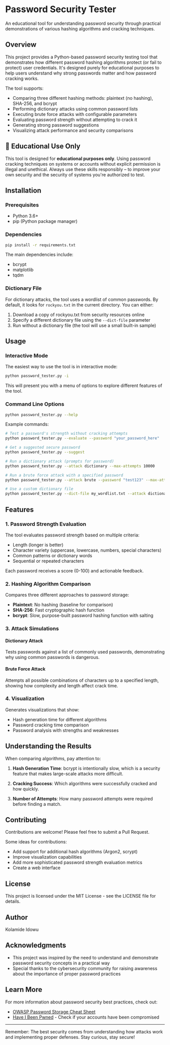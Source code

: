 # Password Security Tester

An educational tool for understanding password security through practical demonstrations of various hashing algorithms and cracking techniques.

## Overview
This project provides a Python-based password security testing tool that demonstrates how different password hashing algorithms protect (or fail to protect) user credentials. It's designed purely for educational purposes to help users understand why strong passwords matter and how password cracking works.

The tool supports:

- Comparing three different hashing methods: plaintext (no hashing), SHA-256, and bcrypt
- Performing dictionary attacks using common password lists
- Executing brute force attacks with configurable parameters
- Evaluating password strength without attempting to crack it
- Generating strong password suggestions
- Visualizing attack performance and security comparisons

## 🚨 Educational Use Only

This tool is designed for **educational purposes only**. Using password cracking techniques on systems or accounts without explicit permission is illegal and unethical. Always use these skills responsibly – to improve your own security and the security of systems you're authorized to test.

## Installation

### Prerequisites
- Python 3.6+
- pip (Python package manager)

### Dependencies
```bash
pip install -r requirements.txt
```
The main dependencies include:
- bcrypt
- matplotlib
- tqdm

### Dictionary File
For dictionary attacks, the tool uses a wordlist of common passwords. By default, it looks for `rockyou.txt` in the current directory. You can either:

1. Download a copy of rockyou.txt from security resources online
2. Specify a different dictionary file using the `--dict-file` parameter
3. Run without a dictionary file (the tool will use a small built-in sample)

## Usage
### Interactive Mode
The easiest way to use the tool is in interactive mode:

```bash
python password_tester.py -i
```

This will present you with a menu of options to explore different features of the tool.

### Command Line Options

```bash
python password_tester.py --help
```

Example commands:

```bash
# Test a password's strength without cracking attempts
python password_tester.py --evaluate --password "your_password_here"

# Get a suggested secure password
python password_tester.py --suggest

# Run a dictionary attack (prompts for password)
python password_tester.py --attack dictionary --max-attempts 10000

# Run a brute force attack with a specified password
python password_tester.py --attack brute --password "test123" --max-attempts 100000

# Use a custom dictionary file
python password_tester.py --dict-file my_wordlist.txt --attack dictionary
```

## Features

### 1. Password Strength Evaluation

The tool evaluates password strength based on multiple criteria:
- Length (longer is better)
- Character variety (uppercase, lowercase, numbers, special characters)
- Common patterns or dictionary words
- Sequential or repeated characters

Each password receives a score (0-100) and actionable feedback.

### 2. Hashing Algorithm Comparison

Compares three different approaches to password storage:
- **Plaintext**: No hashing (baseline for comparison)
- **SHA-256**: Fast cryptographic hash function
- **bcrypt**: Slow, purpose-built password hashing function with salting

### 3. Attack Simulations

#### Dictionary Attack
Tests passwords against a list of commonly used passwords, demonstrating why using common passwords is dangerous.

#### Brute Force Attack
Attempts all possible combinations of characters up to a specified length, showing how complexity and length affect crack time.

### 4. Visualization

Generates visualizations that show:
- Hash generation time for different algorithms
- Password cracking time comparison
- Password analysis with strengths and weaknesses

## Understanding the Results

When comparing algorithms, pay attention to:

1. **Hash Generation Time**: bcrypt is intentionally slow, which is a security feature that makes large-scale attacks more difficult.

2. **Cracking Success**: Which algorithms were successfully cracked and how quickly.

3. **Number of Attempts**: How many password attempts were required before finding a match.

## Contributing

Contributions are welcome! Please feel free to submit a Pull Request.

Some ideas for contributions:
- Add support for additional hash algorithms (Argon2, scrypt)
- Improve visualization capabilities
- Add more sophisticated password strength evaluation metrics
- Create a web interface

## License

This project is licensed under the MIT License - see the LICENSE file for details.

## Author
Kolamide Idowu

## Acknowledgments

- This project was inspired by the need to understand and demonstrate password security concepts in a practical way
- Special thanks to the cybersecurity community for raising awareness about the importance of proper password practices

## Learn More

For more information about password security best practices, check out:
- [OWASP Password Storage Cheat Sheet](https://cheatsheetseries.owasp.org/cheatsheets/Password_Storage_Cheat_Sheet.html)
- [Have I Been Pwned](https://haveibeenpwned.com/) - Check if your accounts have been compromised

---

Remember: The best security comes from understanding how attacks work and implementing proper defenses. Stay curious, stay secure!
